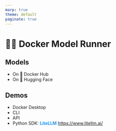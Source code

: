 ```yaml
---
marp: true
theme: default
paginate: true
---
```

<style>
.dodgerblue {
  color: dodgerblue;
}
</style>
# 🐳🧠 Docker Model Runner

## Models

- On 🐳 Docker Hub
- On 🤗 Hugging Face

## Demos
- Docker Desktop
- CLI
- API
- Python SDK: <span class="dodgerblue">**LiteLLM**</span> https://www.litellm.ai/
